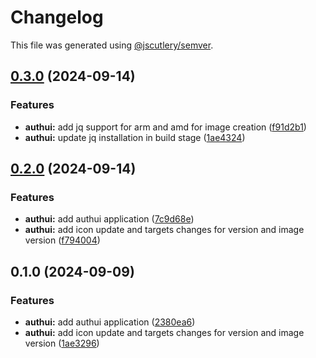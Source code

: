 # Changelog

This file was generated using [@jscutlery/semver](https://github.com/jscutlery/semver).

## [0.3.0](https://github.com/jdwillmsen/jdw/compare/authui-0.2.0...authui-0.3.0) (2024-09-14)


### Features

* **authui:** add jq support for arm and amd for image creation ([f91d2b1](https://github.com/jdwillmsen/jdw/commit/f91d2b1c67c0cfaacfbd3061aefc4a000d5d999c))
* **authui:** update jq installation in build stage ([1ae4324](https://github.com/jdwillmsen/jdw/commit/1ae4324c48c6ebf08e9f67eeda3b697eb0bc38b9))

## [0.2.0](https://github.com/jdwillmsen/jdw/compare/authui-0.1.0...authui-0.2.0) (2024-09-14)

### Features

- **authui:** add authui application ([7c9d68e](https://github.com/jdwillmsen/jdw/commit/7c9d68eb5b92d202d4e39e0599f2649e0cc683ad))
- **authui:** add icon update and targets changes for version and image version ([f794004](https://github.com/jdwillmsen/jdw/commit/f794004cba210683bb0d59615f7c219e3904619c))

## 0.1.0 (2024-09-09)

### Features

- **authui:** add authui application ([2380ea6](https://github.com/jdwillmsen/jdw/commit/2380ea6dd087859ba8f862d46b7b77cd984918e7))
- **authui:** add icon update and targets changes for version and image version ([1ae3296](https://github.com/jdwillmsen/jdw/commit/1ae32966463052c466d9bfac4bda13053275891a))
